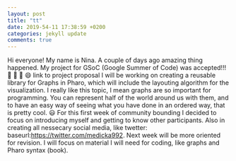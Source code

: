 ```yaml
---
layout: post
title: "tt"
date: 2019-54-11 17:38:59 +0200
categories: jekyll update
comments: true
--- 
```

 
Hi everyone! My name is Nina. 
A couple of days ago amazing thing happened. My project for GSoC (Google Summer of Code) was accepted!!! :tada: :tada: :confetti_ball: :smile: link to project proposal
I will be working on creating a reusable library for Graphs in Pharo, which will include the layouting algorithm for the visualization.
I really like this topic, I mean graphs are so important for programming. You can represent half of the world around us with them, and to have an easy way of seeing what you have done in an ordered way, that is pretty cool. :smiley:
For this first week of community bounding I decided to focus on introducing myself and getting to know other participants. 
Also in creating all nessecary social media, like twetter: baseurl:https://twitter.com/medicka992.
Next week will be more oriented for revision. I will focus on material I will need for coding, like graphs and Pharo syntax (book). 
